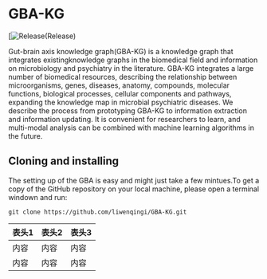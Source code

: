 # GBA-KG 

[![Release](https://img.shields.io/badge/Release-Ver1.0.0-blue.svg)(Release) 

Gut-brain axis knowledge graph(GBA-KG) is a knowledge graph that integrates existingknowledge graphs in the biomedical field and information on microbiology and psychiatry in the literature. GBA-KG integrates a large number of biomedical resources, describing the relationship between microorganisms, genes, diseases, anatomy, compounds, molecular functions, biological processes, cellular components and pathways, expanding the knowledge map in microbial psychiatric diseases. We describe the process from prototyping GBA-KG to information extraction and information updating. It is convenient for researchers to learn, and multi-modal analysis can be combined with machine learning algorithms in the future.  

## Cloning and installing 

The setting up of the GBA is easy and might just take a few mintues.To get a copy of the GitHub repository on your local machine, please open a terminal windown and run:  
```
git clone https://github.com/liwenqingi/GBA-KG.git
```
 

| 表头1 | 表头2 | 表头3 |  
| --- | --- | --- |  
| 内容 | 内容 | 内容 |  
| 内容 | 内容 | 内容 |  
